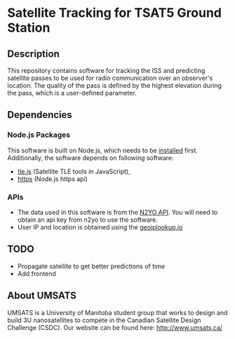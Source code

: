 # Satellite Tracking for TSAT5 Ground Station

## Description
This repository contains software for tracking the ISS and predicting satellite passes to be used for radio communication over an observer's location. The quality of the pass is defined by the highest elevation during the pass, which is a user-defined parameter.
## Dependencies
### Node.js Packages
This software is built on Node.js, which needs to be [installed](https://nodejs.org/en/download/) first. Additionally, the software depends on following software:
- [tle.js](https://github.com/davidcalhoun/tle.js/) (Satellite TLE tools in JavaScript),
- [https](https://nodejs.org/api/https.html) (Node.js https api)

### APIs
- The data used in this software is from the [N2YO API](https://www.n2yo.com/api/). You will need to obtain an api key from n2yo to use the software.
- User IP and location is obtained using the [geoiplookup.io](https://geoiplookup.io/api)

## TODO
- Propagate satellite to get better predictions of time
- Add frontend

## About UMSATS
UMSATS is a University of Manitoba student group that works to design and build 3U nanosatellites to compete in the Canadian Satellite Design Challenge (CSDC). Our website can be found here: http://www.umsats.ca/

